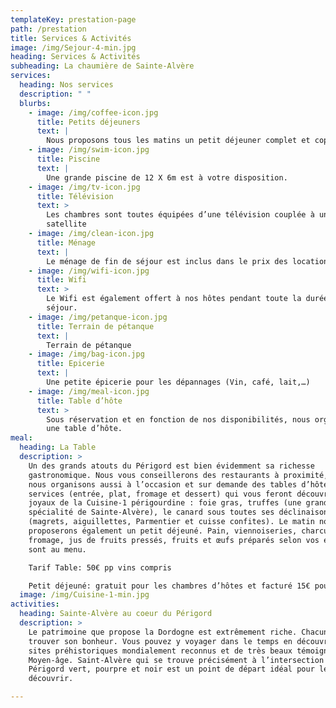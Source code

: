 ```yaml
---
templateKey: prestation-page
path: /prestation
title: Services & Activités
image: /img/Sejour-4-min.jpg
heading: Services & Activités
subheading: La chaumière de Sainte-Alvère
services:
  heading: Nos services
  description: " "
  blurbs:
    - image: /img/coffee-icon.jpg
      title: Petits déjeuners
      text: |
        Nous proposons tous les matins un petit déjeuner complet et copieux.
    - image: /img/swim-icon.jpg
      title: Piscine
      text: |
        Une grande piscine de 12 X 6m est à votre disposition.
    - image: /img/tv-icon.jpg
      title: Télévision
      text: >
        Les chambres sont toutes équipées d’une télévision couplée à une box
        satellite
    - image: /img/clean-icon.jpg
      title: Ménage
      text: |
        Le ménage de fin de séjour est inclus dans le prix des locations.
    - image: /img/wifi-icon.jpg
      title: Wifi
      text: >
        Le Wifi est également offert à nos hôtes pendant toute la durée du
        séjour.
    - image: /img/petanque-icon.jpg
      title: Terrain de pétanque
      text: |
        Terrain de pétanque
    - image: /img/bag-icon.jpg
      title: Epicerie
      text: |
        Une petite épicerie pour les dépannages (Vin, café, lait,…)
    - image: /img/meal-icon.jpg
      title: Table d’hôte
      text: >
        Sous réservation et en fonction de nos disponibilités, nous organisons
        une table d’hôte.
meal:
  heading: La Table
  description: >
    Un des grands atouts du Périgord est bien évidemment sa richesse
    gastronomique. Nous vous conseillerons des restaurants à proximité, mais
    nous organisons aussi à l’occasion et sur demande des tables d’hôtes 4
    services (entrée, plat, fromage et dessert) qui vous feront découvrir les
    joyaux de la Cuisine-1 périgourdine : foie gras, truffes (une grande
    spécialité de Sainte-Alvère), le canard sous toutes ses déclinaisons
    (magrets, aiguillettes, Parmentier et cuisse confites). Le matin nous vous
    proposerons également un petit déjeuné. Pain, viennoiseries, charcuterie,
    fromage, jus de fruits pressés, fruits et œufs préparés selon vos envies
    sont au menu. 

    Tarif Table: 50€ pp vins compris

    Petit déjeuné: gratuit pour les chambres d’hôtes et facturé 15€ pour les locataires du gîte
  image: /img/Cuisine-1-min.jpg
activities:
  heading: Sainte-Alvère au coeur du Périgord
  description: >
    Le patrimoine que propose la Dordogne est extrêmement riche. Chacun peut y
    trouver son bonheur. Vous pouvez y voyager dans le temps en découvrant des
    sites préhistoriques mondialement reconnus et de très beaux témoignages du
    Moyen-âge. Saint-Alvère qui se trouve précisément à l’intersection des
    Périgord vert, pourpre et noir est un point de départ idéal pour les
    découvrir.

---
```

